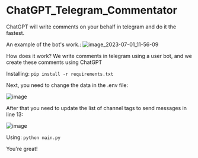 # ChatGPT_Telegram_Commentator
ChatGPT will write comments on your behalf in telegram and do it the fastest.

An example of the bot's work.:
![image_2023-07-01_11-56-09](https://github.com/DARKM00N1337/ChatGPT_Telegram_Commentator/assets/49161689/41473358-7c01-4f03-b342-15c648f8a6ce)

How does it work?
We write comments in telegram using a user bot, and we create these comments using ChatGPT

Installing:
``
pip install -r requirements.txt
``

Next, you need to change the data in the .env file:

![image](https://github.com/DARKM00N1337/ChatGPT_Telegram_Commentator/assets/49161689/a0f818d8-2fe3-4ded-ab58-7dd5cb9c5fa0)

After that you need to update the list of channel tags to send messages in line 13:

![image](https://github.com/DARKM00N1337/ChatGPT_Telegram_Commentator/assets/49161689/bb721419-ea3b-4b7e-9f54-caa59040e4d5)

Using:
``
python main.py
``

You're great!
